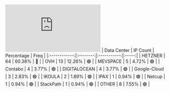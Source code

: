 ![Diagramm](https://github.com/obajay/StateSync-snapshots/blob/main/Projects/Gitopia/1/README.md)
| Data Center | IP Count | Percentage | Freq |
|:------------:|:--------:|:-----------:|:-----:|
| HETZNER | 64 | 60.38% | 🔴 |
| OVH | 13 | 12.26% | 🟢 |
| MEVSPACE | 5 | 4.72% | 🟢 |
| Contabo | 4 | 3.77% | 🟢 |
| DIGITALOCEAN | 4 | 3.77% | 🟢 |
| Google-Cloud | 3 | 2.83% | 🟢 |
| IKOULA | 2 | 1.89% | 🟢 |
| IPAX | 1 | 0.94% | 🟢 |
| Netcup | 1 | 0.94% | 🟢 |
| StackPath | 1 | 0.94% | 🟢 |
| OTHER | 8 | 7.55% | 🟢 |